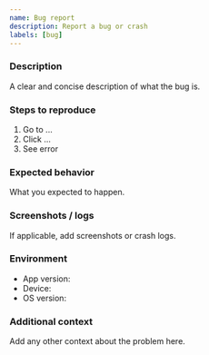 ```yaml
---
name: Bug report
description: Report a bug or crash
labels: [bug]
---
```


### Description
A clear and concise description of what the bug is.

### Steps to reproduce
1. Go to ...
2. Click ...
3. See error

### Expected behavior
What you expected to happen.

### Screenshots / logs
If applicable, add screenshots or crash logs.

### Environment
- App version: 
- Device: 
- OS version: 

### Additional context
Add any other context about the problem here.
